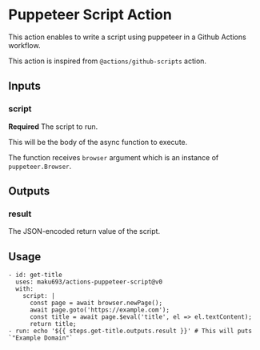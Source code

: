 # Puppeteer Script Action

This action enables to write a script using puppeteer in a Github Actions workflow.

This action is inspired from `@actions/github-scripts` action.

## Inputs

### script

**Required** The script to run.

This will be the body of the async function to execute.

The function receives `browser` argument which is an instance of `puppeteer.Browser`.

## Outputs

### result

The JSON-encoded return value of the script.

## Usage

```
- id: get-title
  uses: maku693/actions-puppeteer-script@v0
  with:
    script: |
      const page = await browser.newPage();
      await page.goto('https://example.com');
      const title = await page.$eval('title', el => el.textContent);
      return title;
- run: echo '${{ steps.get-title.outputs.result }}' # This will puts `"Example Domain"`
```
